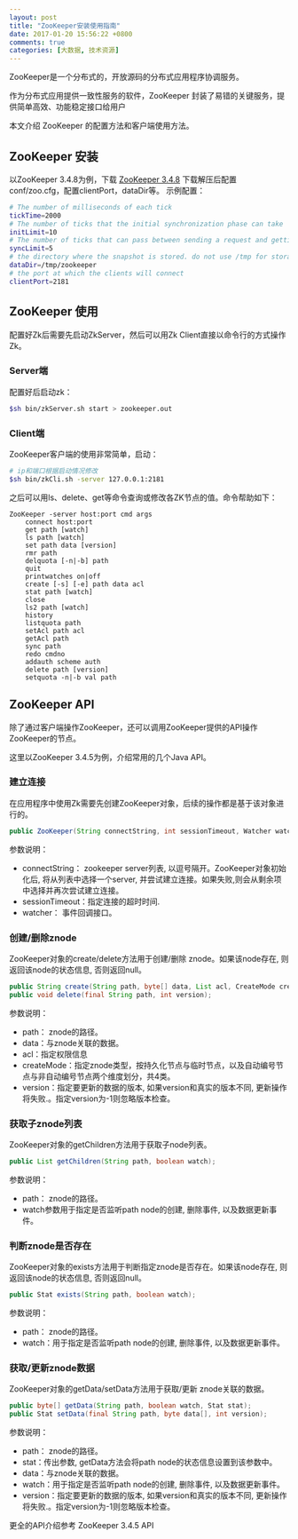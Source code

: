 ```yaml
---
layout: post
title: "ZooKeeper安装使用指南"
date: 2017-01-20 15:56:22 +0800
comments: true
categories: [大数据, 技术资源] 
---
```

ZooKeeper是一个分布式的，开放源码的分布式应用程序协调服务。

作为分布式应用提供一致性服务的软件，ZooKeeper 封装了易错的关键服务，提供简单高效、功能稳定接口给用户

本文介绍 ZooKeeper 的配置方法和客户端使用方法。
<!--more-->

## ZooKeeper 安装 

以ZooKeeper 3.4.8为例，下载 [ZooKeeper 3.4.8](http://mirrors.hust.edu.cn/apache/zookeeper/zookeeper-3.4.8/)
下载解压后配置conf/zoo.cfg，配置clientPort，dataDir等。
示例配置：

```bash
# The number of milliseconds of each tick
tickTime=2000
# The number of ticks that the initial synchronization phase can take
initLimit=10
# The number of ticks that can pass between sending a request and getting an acknowledgement
syncLimit=5
# the directory where the snapshot is stored. do not use /tmp for storage, /tmp here is just example sakes.
dataDir=/tmp/zookeeper
# the port at which the clients will connect
clientPort=2181
```

## ZooKeeper 使用 

配置好Zk后需要先启动ZkServer，然后可以用Zk Client直接以命令行的方式操作Zk。

### Server端

配置好后启动zk：

```bash
$sh bin/zkServer.sh start > zookeeper.out
```

### Client端

ZooKeeper客户端的使用非常简单，启动：

```bash
# ip和端口根据启动情况修改
$sh bin/zkCli.sh -server 127.0.0.1:2181
```

之后可以用ls、delete、get等命令查询或修改各ZK节点的值。命令帮助如下：

```
ZooKeeper -server host:port cmd args
	connect host:port
	get path [watch]
	ls path [watch]
	set path data [version]
	rmr path
	delquota [-n|-b] path
	quit
	printwatches on|off
	create [-s] [-e] path data acl
	stat path [watch]
	close
	ls2 path [watch]
	history
	listquota path
	setAcl path acl
	getAcl path
	sync path
	redo cmdno
	addauth scheme auth
	delete path [version]
	setquota -n|-b val path
```

## ZooKeeper API

除了通过客户端操作ZooKeeper，还可以调用ZooKeeper提供的API操作ZooKeeper的节点。

这里以ZooKeeper 3.4.5为例，介绍常用的几个Java API。

### 建立连接

在应用程序中使用Zk需要先创建ZooKeeper对象，后续的操作都是基于该对象进行的。

```java
public ZooKeeper(String connectString, int sessionTimeout, Watcher watcher) throws IOException  
```

参数说明：

- connectString： zookeeper server列表, 以逗号隔开。ZooKeeper对象初始化后, 将从列表中选择一个server, 并尝试建立连接。如果失败,则会从剩余项中选择并再次尝试建立连接。
- sessionTimeout：指定连接的超时时间.
- watcher： 事件回调接口。

### 创建/删除znode

ZooKeeper对象的create/delete方法用于创建/删除 znode。如果该node存在, 则返回该node的状态信息, 否则返回null。

```java
public String create(String path, byte[] data, List acl, CreateMode createMode); 
public void delete(final String path, int version);  
```

参数说明：

- path： znode的路径。
- data：与znode关联的数据。
- acl：指定权限信息
- createMode：指定znode类型，按持久化节点与临时节点，以及自动编号节点与非自动编号节点两个维度划分，共4类。
- version：指定要更新的数据的版本, 如果version和真实的版本不同, 更新操作将失败.。指定version为-1则忽略版本检查。

### 获取子znode列表

ZooKeeper对象的getChildren方法用于获取子node列表。

```java
public List getChildren(String path, boolean watch); 
```

参数说明：

- path： znode的路径。
- watch参数用于指定是否监听path node的创建, 删除事件, 以及数据更新事件。

### 判断znode是否存在

ZooKeeper对象的exists方法用于判断指定znode是否存在。如果该node存在, 则返回该node的状态信息, 否则返回null。

```java
public Stat exists(String path, boolean watch);  
```

参数说明：

- path： znode的路径。
- watch：用于指定是否监听path node的创建, 删除事件, 以及数据更新事件。

### 获取/更新znode数据

ZooKeeper对象的getData/setData方法用于获取/更新 znode关联的数据。

```java
public byte[] getData(String path, boolean watch, Stat stat);  
public Stat setData(final String path, byte data[], int version); 
```

参数说明：

- path： znode的路径。
- stat：传出参数, getData方法会将path node的状态信息设置到该参数中。
- data：与znode关联的数据。
- watch：用于指定是否监听path node的创建, 删除事件, 以及数据更新事件。
- version：指定要更新的数据的版本, 如果version和真实的版本不同, 更新操作将失败.。指定version为-1则忽略版本检查。


更全的API介绍参考 ZooKeeper 3.4.5 API

